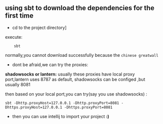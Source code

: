 ## using sbt to download the dependencies for the first time

-    cd to the project directory]

execute:

		sbt

normally,you cannot download successfully because the `chinese greatwall`

-  dont be afraid,we can try the proxies:

**shadowsocks or lantern:**
usually these proxies have local proxy port,lantern uses 8787 as default, shadowsocks can be configed ,but usually 8081

then based on your local port,you can try(say you use shadowsocks) :

	sbt -Dhttp.proxyHost=127.0.0.1 -Dhttp.proxyPort=8081 -Dhttps.proxyHost=127.0.0.1 -Dhttps.proxyPort=8081


-	then you can use intellij to import your project **:)**